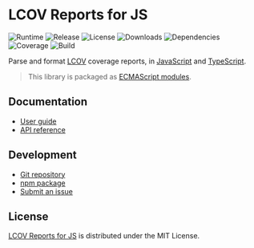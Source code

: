 # LCOV Reports for JS
![Runtime](https://img.shields.io/node/v/@cedx/lcov.svg) ![Release](https://img.shields.io/npm/v/@cedx/lcov.svg) ![License](https://img.shields.io/npm/l/@cedx/lcov.svg) ![Downloads](https://img.shields.io/npm/dt/@cedx/lcov.svg) ![Dependencies](https://david-dm.org/cedx/lcov.js.svg) ![Coverage](https://coveralls.io/repos/github/cedx/lcov.js/badge.svg) ![Build](https://github.com/cedx/lcov.js/workflows/build/badge.svg)

Parse and format [LCOV](http://ltp.sourceforge.net/coverage/lcov.js) coverage reports,
in [JavaScript](https://developer.mozilla.org/en-US/docs/Web/JavaScript) and [TypeScript](https://www.typescriptlang.org).

> This library is packaged as [ECMAScript modules](https://nodejs.org/api/esm.html).

## Documentation
- [User guide](https://docs.belin.io/lcov.js)
- [API reference](https://api.belin.io/lcov.js)

## Development
- [Git repository](https://git.belin.io/cedx/lcov.js)
- [npm package](https://www.npmjs.com/package/@cedx/lcov)
- [Submit an issue](https://git.belin.io/cedx/lcov.js/issues)

## License
[LCOV Reports for JS](https://docs.belin.io/lcov.js) is distributed under the MIT License.
